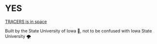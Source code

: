 # YES
[TRACERS is in space](https://science.nasa.gov/blogs/tracers/2025/07/23/nasas-tracers-mission-launch-takes-flight/)

Built by the State University of Iowa 🦅, not to be confused with Iowa State University 🌪️
